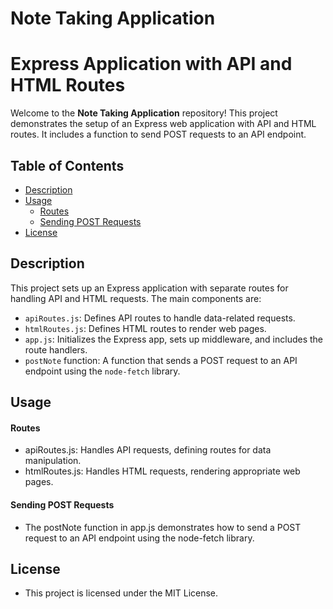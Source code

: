 # Note Taking Application

# Express Application with API and HTML Routes

Welcome to the **Note Taking Application** repository! This project demonstrates the setup of an Express web application with API and HTML routes. It includes a function to send POST requests to an API endpoint.

## Table of Contents

- [Description](#description)
- [Usage](#usage)
  - [Routes](#routes)
  - [Sending POST Requests](#sending-post-requests)
- [License](#license)

## Description

This project sets up an Express application with separate routes for handling API and HTML requests. The main components are:

- `apiRoutes.js`: Defines API routes to handle data-related requests.
- `htmlRoutes.js`: Defines HTML routes to render web pages.
- `app.js`: Initializes the Express app, sets up middleware, and includes the route handlers.
- `postNote` function: A function that sends a POST request to an API endpoint using the `node-fetch` library.

## Usage
#### Routes
- apiRoutes.js: Handles API requests, defining routes for data manipulation.
- htmlRoutes.js: Handles HTML requests, rendering appropriate web pages.
#### Sending POST Requests
- The postNote function in app.js demonstrates how to send a POST request to an API endpoint using the node-fetch library. 

## License
- This project is licensed under the MIT License.